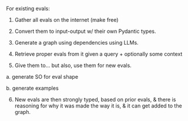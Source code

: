 
For existing evals:

1. Gather all evals on the internet (make free)

2. Convert them to input-output w/ their own Pydantic types.

3. Generate a graph using dependencies using LLMs.

4. Retrieve proper evals from it given a query + optionally some context

5. Give them to... but also, use them for new evals.

a. generate SO for eval shape

b. generate examples

6. New evals are then strongly typed, based on prior evals, & there is reasoning for why it was made the way it is, & it can get added to the graph.
